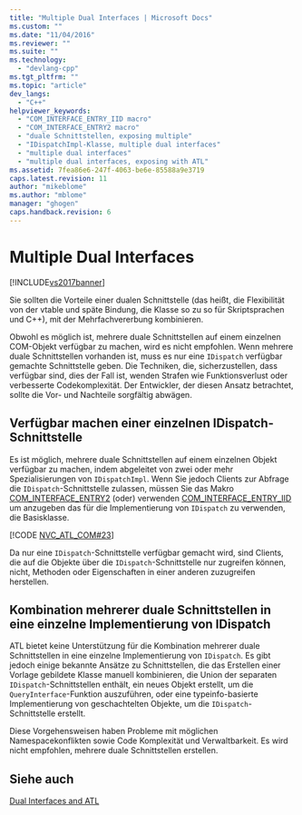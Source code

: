 ```yaml
---
title: "Multiple Dual Interfaces | Microsoft Docs"
ms.custom: ""
ms.date: "11/04/2016"
ms.reviewer: ""
ms.suite: ""
ms.technology: 
  - "devlang-cpp"
ms.tgt_pltfrm: ""
ms.topic: "article"
dev_langs: 
  - "C++"
helpviewer_keywords: 
  - "COM_INTERFACE_ENTRY_IID macro"
  - "COM_INTERFACE_ENTRY2 macro"
  - "duale Schnittstellen, exposing multiple"
  - "IDispatchImpl-Klasse, multiple dual interfaces"
  - "multiple dual interfaces"
  - "multiple dual interfaces, exposing with ATL"
ms.assetid: 7fea86e6-247f-4063-be6e-85588a9e3719
caps.latest.revision: 11
author: "mikeblome"
ms.author: "mblome"
manager: "ghogen"
caps.handback.revision: 6
---
```

# Multiple Dual Interfaces
[!INCLUDE[vs2017banner](../assembler/inline/includes/vs2017banner.md)]

Sie sollten die Vorteile einer dualen Schnittstelle \(das heißt, die Flexibilität von der vtable und späte Bindung, die Klasse so zu so für Skriptsprachen und C\+\+\), mit der Mehrfachvererbung kombinieren.  
  
 Obwohl es möglich ist, mehrere duale Schnittstellen auf einem einzelnen COM\-Objekt verfügbar zu machen, wird es nicht empfohlen.  Wenn mehrere duale Schnittstellen vorhanden ist, muss es nur eine `IDispatch` verfügbar gemachte Schnittstelle geben.  Die Techniken, die, sicherzustellen, dass verfügbar sind, dies der Fall ist, wenden Strafen wie Funktionsverlust oder verbesserte Codekomplexität.  Der Entwickler, der diesen Ansatz betrachtet, sollte die Vor\- und Nachteile sorgfältig abwägen.  
  
## Verfügbar machen einer einzelnen IDispatch\-Schnittstelle  
 Es ist möglich, mehrere duale Schnittstellen auf einem einzelnen Objekt verfügbar zu machen, indem abgeleitet von zwei oder mehr Spezialisierungen von `IDispatchImpl`.  Wenn Sie jedoch Clients zur Abfrage die `IDispatch`\-Schnittstelle zulassen, müssen Sie das Makro [COM\_INTERFACE\_ENTRY2](../Topic/COM_INTERFACE_ENTRY2.md) \(oder\) verwenden [COM\_INTERFACE\_ENTRY\_IID](../Topic/COM_INTERFACE_ENTRY_IID.md) um anzugeben das für die Implementierung von `IDispatch` zu verwenden, die Basisklasse.  
  
 [!CODE [NVC_ATL_COM#23](../CodeSnippet/VS_Snippets_Cpp/NVC_ATL_COM#23)]  
  
 Da nur eine `IDispatch`\-Schnittstelle verfügbar gemacht wird, sind Clients, die auf die Objekte über die `IDispatch`\-Schnittstelle nur zugreifen können, nicht, Methoden oder Eigenschaften in einer anderen zuzugreifen herstellen.  
  
## Kombination mehrerer duale Schnittstellen in eine einzelne Implementierung von IDispatch  
 ATL bietet keine Unterstützung für die Kombination mehrerer duale Schnittstellen in eine einzelne Implementierung von `IDispatch`.  Es gibt jedoch einige bekannte Ansätze zu Schnittstellen, die das Erstellen einer Vorlage gebildete Klasse manuell kombinieren, die Union der separaten `IDispatch`\-Schnittstellen enthält, ein neues Objekt erstellt, um die `QueryInterface`\-Funktion auszuführen, oder eine typeinfo\-basierte Implementierung von geschachtelten Objekte, um die `IDispatch`\-Schnittstelle erstellt.  
  
 Diese Vorgehensweisen haben Probleme mit möglichen Namespacekonflikten sowie Code Komplexität und Verwaltbarkeit.  Es wird nicht empfohlen, mehrere duale Schnittstellen erstellen.  
  
## Siehe auch  
 [Dual Interfaces and ATL](../atl/dual-interfaces-and-atl.md)